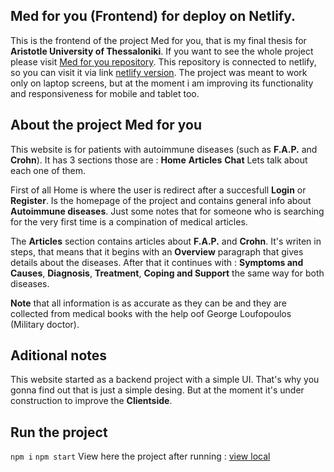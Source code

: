 ## Med for you (Frontend) for deploy on Netlify.

This is the frontend of the project Med for you, that is my final thesis for **Aristotle University of Thessaloniki**. 
If you want to see the whole project please visit [Med for you repository](https://github.com/Kakajohn/Med-For-You).
This repository is connected to netlify, so you can visit it via link [netlify version](https://63440d2da10b7202053910cd--delightful-souffle-604d1d.netlify.app/).
The project was meant to work only on laptop screens, but at the moment i am improving its functionality and responsiveness for mobile and tablet too.

## About the project Med for you

This website is for patients with autoimmune diseases (such as **F.A.P.** and **Crohn**). It has 3 sections those are :
**Home**
**Articles**
**Chat**
 Lets talk about each one of them.

  First of all Home is where the user is redirect after a succesfull **Login** or **Register**. Is the homepage
 of the project and contains general info about **Autoimmune diseases**. Just some notes that for someone who is searching for the very first time
 is a compination of medical articles.

 The **Articles** section contains articles about **F.A.P.** and **Crohn**. It's writen in steps, that means that it begins with an **Overview**
 paragraph that gives details about the diseases. After that it continues with : **Symptoms and Causes**, **Diagnosis**, **Treatment**, **Coping and Support**
 the same way for both diseases. 

 **Note** that all information is as accurate as they can be and they are collected from medical books with the help oof George Loufopoulos (Military doctor).

 ## Aditional notes

 This website started as a backend project with a simple UI. That's why you gonna find out that is just a simple desing. But at the moment it's under construction
 to improve the **Clientside**.

 ## Run the project

 ``npm i``
 ``npm start``
 View here the project after running : [view local](http://localhost:3000/)

